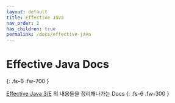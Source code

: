 ```yaml
---
layout: default
title: Effective Java
nav_order: 2
has_children: true
permalink: /docs/effective-java
---
```


# Effective Java Docs
{: .fs-6 .fw-700 }

[Effective Java 3/E](http://www.yes24.com/Product/Goods/65551284) 의 내용들을 정리해나가는 Docs
{: .fs-6 .fw-300 }


